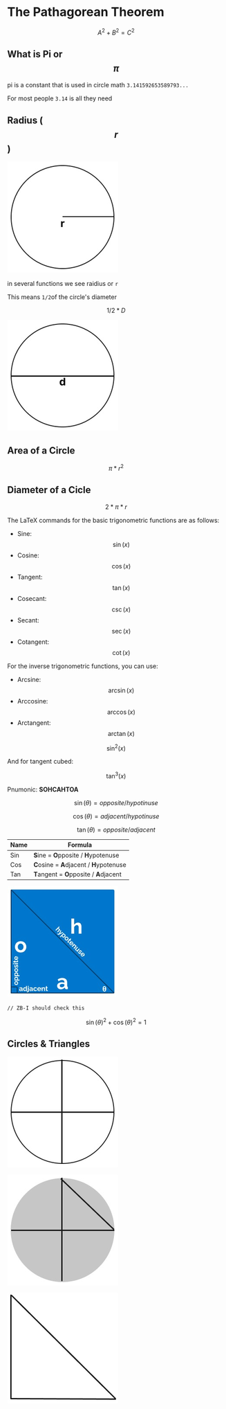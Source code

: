 # The Pathagorean Theorem

$$A^2+B^2=C^2$$

## What is Pi or $$\pi$$

pi is a constant that is used in circle math `3.141592653589793...`

For most people `3.14` is all they need

## Radius ( $$r$$ )



![Frame 2](./assets/Frame%202.jpg)

in several functions we see raidius or `r`

This means `1/2`of the circle's diameter

$$1/2*D$$

![Frame 3](./assets/Frame%203.jpg)

## Area of a Circle

$$\pi*r^2$$

## Diameter of a Cicle

$$2*\pi*r$$

The LaTeX commands for the basic trigonometric functions are as follows:

- Sine: $$\sin(x)$$
- Cosine: $$\cos(x)$$
- Tangent: $$\tan(x)$$
- Cosecant: $$\csc(x)$$
- Secant: $$\sec(x)$$
- Cotangent: $$\cot(x)$$

For the inverse trigonometric functions, you can use:

- Arcsine: $$\arcsin(x)$$
- Arccosine: $$\arccos(x)$$
- Arctangent: $$\arctan(x)$$

$$\sin^2(x)$$

And for tangent cubed:

$$\tan^3(x)$$

Pnumonic:
**SOHCAHTOA**

$$\sin(\theta) = opposite/hypotinuse$$

$$\cos(\theta) = adjacent/hypotinuse$$

$$\tan(\theta) = opposite/adjacent$$

| Name | Formula |
| ---- | ---- |
| Sin  |  **S**ine = **O**pposite / **H**ypotenuse  |
| Cos  | **C**osine = **A**djacent / **H**ypotenuse |
| Tan  | **T**angent = **O**pposite / **A**djacent  |

![Frame 1](./assets/Frame%201-2274526.jpg)

```
// ZB-I should check this
```

$$\sin(\theta)^2 + \cos(\theta)^2 = 1$$



## Circles & Triangles

![Frame 4](./assets/Frame%204.jpg)

![Frame 5](./assets/Frame%205.jpg)

![Frame 6](./assets/Frame%206.jpg)

